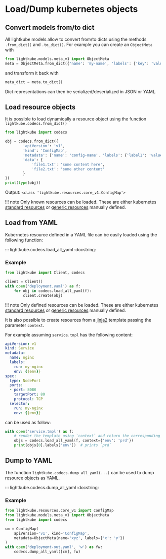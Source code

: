 # Load/Dump kubernetes objects

## Convert models from/to dict

All lightkube models allow to convert from/to dicts using the methods `.from_dict()` and 
`.to_dict()`. For example you can create an `ObjectMeta` with

```python
from lightkube.models.meta_v1 import ObjectMeta
meta = ObjectMeta.from_dict({'name': 'my-name', 'labels': {'key': 'value'}})
```

and transform it back with

```python
meta_dict = meta.to_dict()
```

Dict representations can then be serialized/deserialized in JSON or YAML.

## Load resource objects

It is possible to load dynamically a resource object using the function `lightkube.codecs.from_dict()`

```python
from lightkube import codecs

obj = codecs.from_dict({
        'apiVersion': 'v1',
        'kind': 'ConfigMap',
        'metadata': {'name': 'config-name', 'labels': {'label1': 'value1'}},
        'data': {
            'file1.txt': 'some content here',
            'file2.txt': 'some other content'
        }
})
print(type(obj))
```

Output: `<class 'lightkube.resources.core_v1.ConfigMap'>`

!!! note
    Only known resources can be loaded. These are either kubernetes [standard resources](resources-and-models.md) 
    or [generic resources](generic-resources.md) manually defined.

## Load from YAML

Kubernetes resource defined in a YAML file can be easily loaded using the following function: 

::: lightkube.codecs.load_all_yaml
    :docstring:
   
### Example

```python
from lightkube import Client, codecs

client = Client()
with open('deployment.yaml') as f:
    for obj in codecs.load_all_yaml(f):
        client.create(obj)
```

!!! note
    Only defined resources can be loaded. These are either kubernetes [standard resources](resources-and-models.md) 
    or [generic resources](generic-resources.md) manually defined.


It is also possible to create resources from a [jinja2](https://jinja.palletsprojects.com) template 
passing the parameter `context`.

For example assuming `service.tmpl` has the following content:
```yaml
apiVersion: v1
kind: Service
metadata:
  name: nginx
  labels:
    run: my-nginx
    env: {{env}}
spec:
  type: NodePort
  ports:
  - port: 8080
    targetPort: 80
    protocol: TCP
  selector:
    run: my-nginx
    env: {{env}}
```

can be used as follow:
```python
with open('service.tmpl') as f:
    # render the template using `context` and return the corresponding resource objects.
    objs = codecs.load_all_yaml(f, context={'env': 'prd'})
    print(objs[0].labels['env'])  # prints `prd`
```

## Dump to YAML

The function `lightkube.codecs.dump_all_yaml(...)` can be used to dump resource objects as YAML.

::: lightkube.codecs.dump_all_yaml
    :docstring:

### Example

```python
from lightkube.resources.core_v1 import ConfigMap
from lightkube.models.meta_v1 import ObjectMeta
from lightkube import codecs

cm = ConfigMap(
    apiVersion='v1', kind='ConfigMap',
    metadata=ObjectMeta(name='xyz', labels={'x': 'y'})
)
with open('deployment-out.yaml', 'w') as fw:
    codecs.dump_all_yaml([cm], fw)
```

